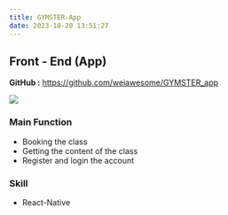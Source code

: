 ```yaml
---
title: GYMSTER-App
date: 2023-10-20 13:51:27
---
```

## Front - End (App)

**GitHub :** https://github.com/weiawesome/GYMSTER_app

![](https://hackmd.io/_uploads/SJca_qyz6.png)

### Main Function
* Booking the class
* Getting the content of the class
* Register and login the account

### Skill
* React-Native